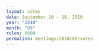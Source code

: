 ```yaml
---
layout: votes
date: September 16 - 18, 2010
year: "2010"
month: "09"
rules: 0000
permalink: meetings/2010/09/votes
---
```


